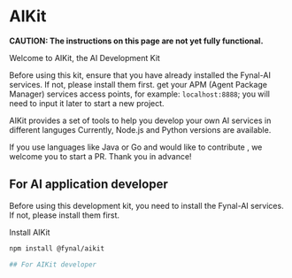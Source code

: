 # AIKit

**CAUTION: The instructions on this page are not yet fully functional.**

Welcome to AIKit, the AI Development Kit

Before using this kit, ensure that you have already installed the Fynal-AI services. If not, please install them first.
get your APM (Agent Package Manager) services access points, for example: `localhost:8888`; you will need to input it later to start a new project.

AIKit provides a set of tools to help you develop your own AI services in different languges
Currently, Node.js and Python versions are available.

If you use languages like Java or Go and would like to contribute , we welcome you to start a PR. Thank you in advance!

## For AI application developer

Before using this development kit, you need to install the Fynal-AI services. If not, please install them first.

Install AIKit

```sh
npm install @fynal/aikit

## For AIKit developer
```
